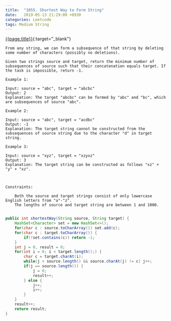 ```yaml
---
title:  "1055. Shortest Way to Form String"
date:   2019-05-13 21:29:00 +0930
categories: Leetcode
tags: Medium String
---
```


[{{page.title}}](https://leetcode.com/problems/shortest-way-to-form-string/){:target="_blank"}

    From any string, we can form a subsequence of that string by deleting some number of characters (possibly no deletions).

    Given two strings source and target, return the minimum number of subsequences of source such that their concatenation equals target. If the task is impossible, return -1.

    Example 1:

    Input: source = "abc", target = "abcbc"
    Output: 2
    Explanation: The target "abcbc" can be formed by "abc" and "bc", which are subsequences of source "abc".

    Example 2:

    Input: source = "abc", target = "acdbc"
    Output: -1
    Explanation: The target string cannot be constructed from the subsequences of source string due to the character "d" in target string.

    Example 3:

    Input: source = "xyz", target = "xzyxz"
    Output: 3
    Explanation: The target string can be constructed as follows "xz" + "y" + "xz".



    Constraints:

        Both the source and target strings consist of only lowercase English letters from "a"-"z".
        The lengths of source and target string are between 1 and 1000.



```java

public int shortestWay(String source, String target) {
    HashSet<Character> set = new HashSet<>();
    for(char c : source.toCharArray()) set.add(c);
    for(char c : target.toCharArray()) {
        if(!set.contains(c)) return -1;
    }
    int j = 0, result = 0;
    for(int i = 0; i < target.length();) {
        char c = target.charAt(i);
        while(j < source.length() && source.charAt(j) != c) j++;
        if(j == source.length()) {
            j = 0;
            result++;
        } else {
            j++;
            i++;
        }
    }
    result++;
    return result;
}
```
